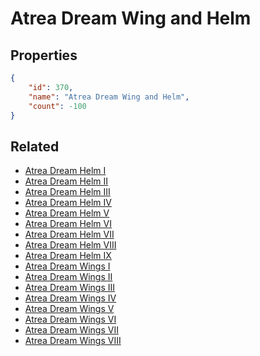 # Atrea Dream Wing and Helm

<no description available>

## Properties

```json
{
    "id": 370,
    "name": "Atrea Dream Wing and Helm",
    "count": -100
}
```

## Related

- [Atrea Dream Helm I](../items/10551-atrea-dream-helm-i.md)
- [Atrea Dream Helm II](../items/10552-atrea-dream-helm-ii.md)
- [Atrea Dream Helm III](../items/10553-atrea-dream-helm-iii.md)
- [Atrea Dream Helm IV](../items/10554-atrea-dream-helm-iv.md)
- [Atrea Dream Helm V](../items/10555-atrea-dream-helm-v.md)
- [Atrea Dream Helm VI](../items/10556-atrea-dream-helm-vi.md)
- [Atrea Dream Helm VII](../items/10557-atrea-dream-helm-vii.md)
- [Atrea Dream Helm VIII](../items/10558-atrea-dream-helm-viii.md)
- [Atrea Dream Helm IX](../items/10559-atrea-dream-helm-ix.md)
- [Atrea Dream Wings I](../items/10560-atrea-dream-wings-i.md)
- [Atrea Dream Wings II](../items/10561-atrea-dream-wings-ii.md)
- [Atrea Dream Wings III](../items/10562-atrea-dream-wings-iii.md)
- [Atrea Dream Wings IV](../items/10563-atrea-dream-wings-iv.md)
- [Atrea Dream Wings V](../items/10564-atrea-dream-wings-v.md)
- [Atrea Dream Wings VI](../items/10565-atrea-dream-wings-vi.md)
- [Atrea Dream Wings VII](../items/10566-atrea-dream-wings-vii.md)
- [Atrea Dream Wings VIII](../items/10567-atrea-dream-wings-viii.md)

